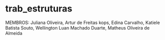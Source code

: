 # trab_estruturas

MEMBROS: Juliana Oliveira,
         Artur de Freitas kops, 
         Edina Carvalho, 
         Katiele Batista Souto, 
         Wellington Luan Machado Duarte, 
         Matheus Oliveira de Almeida
